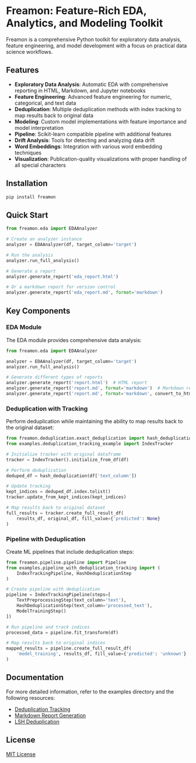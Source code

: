 # Freamon: Feature-Rich EDA, Analytics, and Modeling Toolkit

Freamon is a comprehensive Python toolkit for exploratory data analysis, feature engineering, and model development with a focus on practical data science workflows.

## Features

- **Exploratory Data Analysis**: Automatic EDA with comprehensive reporting in HTML, Markdown, and Jupyter notebooks
- **Feature Engineering**: Advanced feature engineering for numeric, categorical, and text data
- **Deduplication**: Multiple deduplication methods with index tracking to map results back to original data
- **Modeling**: Custom model implementations with feature importance and model interpretation
- **Pipeline**: Scikit-learn compatible pipeline with additional features
- **Drift Analysis**: Tools for detecting and analyzing data drift
- **Word Embeddings**: Integration with various word embedding techniques
- **Visualization**: Publication-quality visualizations with proper handling of all special characters

## Installation

```bash
pip install freamon
```

## Quick Start

```python
from freamon.eda import EDAAnalyzer

# Create an analyzer instance
analyzer = EDAAnalyzer(df, target_column='target')

# Run the analysis
analyzer.run_full_analysis()

# Generate a report
analyzer.generate_report('eda_report.html')

# Or a markdown report for version control
analyzer.generate_report('eda_report.md', format='markdown')
```

## Key Components

### EDA Module

The EDA module provides comprehensive data analysis:

```python
from freamon.eda import EDAAnalyzer

analyzer = EDAAnalyzer(df, target_column='target')
analyzer.run_full_analysis()

# Generate different types of reports
analyzer.generate_report('report.html')  # HTML report
analyzer.generate_report('report.md', format='markdown')  # Markdown report
analyzer.generate_report('report.md', format='markdown', convert_to_html=True)  # Both formats
```

### Deduplication with Tracking

Perform deduplication while maintaining the ability to map results back to the original dataset:

```python
from freamon.deduplication.exact_deduplication import hash_deduplication
from examples.deduplication_tracking_example import IndexTracker

# Initialize tracker with original dataframe
tracker = IndexTracker().initialize_from_df(df)

# Perform deduplication
deduped_df = hash_deduplication(df['text_column'])

# Update tracking
kept_indices = deduped_df.index.tolist()
tracker.update_from_kept_indices(kept_indices)

# Map results back to original dataset
full_results = tracker.create_full_result_df(
    results_df, original_df, fill_value={'predicted': None}
)
```

### Pipeline with Deduplication

Create ML pipelines that include deduplication steps:

```python
from freamon.pipeline.pipeline import Pipeline
from examples.pipeline_with_deduplication_tracking import (
    IndexTrackingPipeline, HashDeduplicationStep
)

# Create pipeline with deduplication
pipeline = IndexTrackingPipeline(steps=[
    TextPreprocessingStep(text_column='text'),
    HashDeduplicationStep(text_column='processed_text'),
    ModelTrainingStep()
])

# Run pipeline and track indices
processed_data = pipeline.fit_transform(df)

# Map results back to original indices
mapped_results = pipeline.create_full_result_df(
    'model_training', results_df, fill_value={'predicted': 'unknown'}
)
```

## Documentation

For more detailed information, refer to the examples directory and the following resources:

- [Deduplication Tracking](README_DEDUPLICATION_TRACKING.md)
- [Markdown Report Generation](README_MARKDOWN_REPORTS.md)
- [LSH Deduplication](README_LSH_DEDUPLICATION.md)

## License

[MIT License](LICENSE)